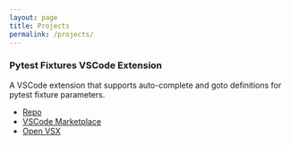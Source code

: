 ```yaml
---
layout: page
title: Projects
permalink: /projects/
---
```


### Pytest Fixtures VSCode Extension

A VSCode extension that supports auto-complete and goto definitions for pytest fixture parameters.

* [Repo](https://github.com/nickjmiller/pytest-fixtures)
* [VSCode Marketplace](https://marketplace.visualstudio.com/items?itemName=nickmillerdev.pytest-fixtures)
* [Open VSX](https://open-vsx.org/extension/nickmillerdev/pytest-fixtures)

